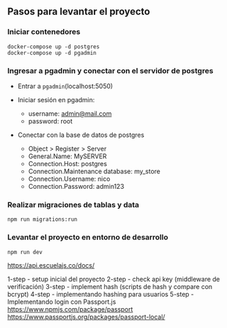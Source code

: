 ## Pasos para levantar el proyecto

### Iniciar contenedores
    docker-compose up -d postgres
    docker-compose up -d pgadmin

### Ingresar a pgadmin y conectar con el servidor de postgres
- Entrar a `pgadmin`(localhost:5050) 
- Iniciar sesión en pgadmin:
    - username: admin@mail.com
    - password: root

- Conectar con la base de datos de postgres

  - Object > Register > Server
  - General.Name: MySERVER
  - Connection.Host: postgres
  - Connection.Maintenance database: my_store
  - Connection.Username: nico
  - Connection.Password: admin123

### Realizar migraciones de tablas y data
    npm run migrations:run

### Levantar el proyecto en entorno de desarrollo
    npm run dev


https://api.escuelajs.co/docs/

1-step - setup inicial del proyecto
2-step - check api key (middleware de verificación)
3-step - implement hash (scripts de hash y compare con bcrypt)
4-step - implementando hashing para usuarios
5-step - Implementando login con Passport.js
  https://www.npmjs.com/package/passport
  https://www.passportjs.org/packages/passport-local/
